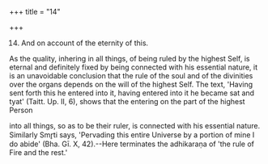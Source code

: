 +++
title = "14"

+++


14. And on account of the eternity of this.

As the quality, inhering in all things, of being ruled by the highest Self, is eternal and definitely fixed by being connected with his essential nature, it is an unavoidable conclusion that the rule of the soul and of the divinities over the organs depends on the will of the highest Self. The text, 'Having sent forth this he entered into it, having entered into it he became sat and tyat' (Taitt. Up. II, 6), shows that the entering on the part of the highest Person

into all things, so as to be their ruler, is connected with his essential nature. Similarly Smr̥ti says, 'Pervading this entire Universe by a portion of mine I do abide' (Bha. Gī. X, 42).--Here terminates the adhikaraṇa of 'the rule of Fire and the rest.'

